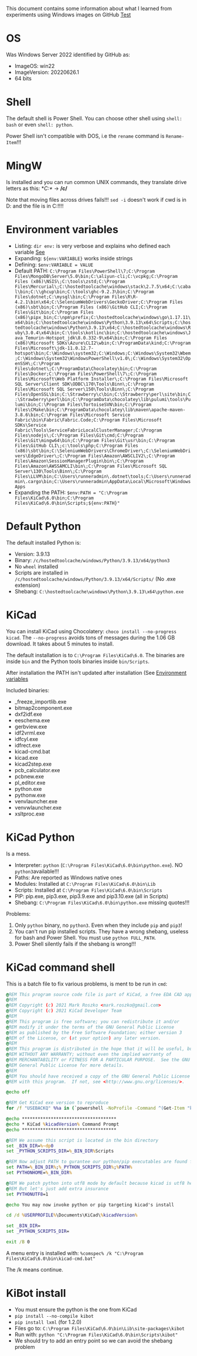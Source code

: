 This document contains some information about what I learned from experiments using Windows images on GitHub [Test](https://github.com/set-soft/TestWindowsCI/)

# OS

Was Windows Server 2022 identified by GitHub as:

- ImageOS: win22
- ImageVersion: 20220626.1
- 64 bits

# Shell

The default shell is Power Shell. You can choose other shell using `shell: bash` or even `shell: python`.

Power Shell isn't compatible with DOS, i.e the `rename` command is `Rename-Item`!!!

# MingW

Is installed and you can run common UNIX commands, they translate drive letters as this: **C:\** -> **/c/**

Note that moving files across drives fails!!! `sed -i` doesn't work if cwd is in D: and the file is in C:!!!!

# Environment variables

- Listing: `dir env:` is very verbose and explains who defined each variable [See](https://github.com/set-soft/TestWindowsCI/runs/7164910282?check_suite_focus=true)
- Expanding: `${env:VARIABLE}` works inside strings
- Defining: `$env:VARIABLE = VALUE`
- Default PATH: `C:\Program Files\PowerShell\7;C:\Program Files\MongoDB\Server\5.0\bin;C:\aliyun-cli;C:\vcpkg;C:\Program Files (x86)\NSIS\;C:\tools\zstd;C:\Program Files\Mercurial\;C:\hostedtoolcache\windows\stack\2.7.5\x64;C:\cabal\bin;C:\\ghcup\bin;C:\tools\ghc-9.2.3\bin;C:\Program Files\dotnet;C:\mysql\bin;C:\Program Files\R\R-4.2.1\bin\x64;C:\SeleniumWebDrivers\GeckoDriver;C:\Program Files (x86)\sbt\bin;C:\Program Files (x86)\GitHub CLI;C:\Program Files\Git\bin;C:\Program Files (x86)\pipx_bin;C:\npm\prefix;C:\hostedtoolcache\windows\go\1.17.11\x64\bin;C:\hostedtoolcache\windows\Python\3.9.13\x64\Scripts;C:\hostedtoolcache\windows\Python\3.9.13\x64;C:\hostedtoolcache\windows\Ruby\3.0.4\x64\bin;C:\tools\kotlinc\bin;C:\hostedtoolcache\windows\Java_Temurin-Hotspot_jdk\8.0.332-9\x64\bin;C:\Program Files (x86)\Microsoft SDKs\Azure\CLI2\wbin;C:\ProgramData\kind;C:\Program Files\Microsoft\jdk-11.0.12.7-hotspot\bin;C:\Windows\system32;C:\Windows;C:\Windows\System32\Wbem;C:\Windows\System32\WindowsPowerShell\v1.0\;C:\Windows\System32\OpenSSH\;C:\Program Files\dotnet\;C:\ProgramData\Chocolatey\bin;C:\Program Files\Docker;C:\Program Files\PowerShell\7\;C:\Program Files\Microsoft\Web Platform Installer\;C:\Program Files\Microsoft SQL Server\Client SDK\ODBC\170\Tools\Binn\;C:\Program Files\Microsoft SQL Server\150\Tools\Binn\;C:\Program Files\OpenSSL\bin;C:\Strawberry\c\bin;C:\Strawberry\perl\site\bin;C:\Strawberry\perl\bin;C:\ProgramData\chocolatey\lib\pulumi\tools\Pulumi\bin;C:\Program Files\TortoiseSVN\bin;C:\Program Files\CMake\bin;C:\ProgramData\chocolatey\lib\maven\apache-maven-3.8.6\bin;C:\Program Files\Microsoft Service Fabric\bin\Fabric\Fabric.Code;C:\Program Files\Microsoft SDKs\Service Fabric\Tools\ServiceFabricLocalClusterManager;C:\Program Files\nodejs\;C:\Program Files\Git\cmd;C:\Program Files\Git\mingw64\bin;C:\Program Files\Git\usr\bin;C:\Program Files\GitHub CLI\;c:\tools\php;C:\Program Files (x86)\sbt\bin;C:\SeleniumWebDrivers\ChromeDriver\;C:\SeleniumWebDrivers\EdgeDriver\;C:\Program Files\Amazon\AWSCLIV2\;C:\Program Files\Amazon\SessionManagerPlugin\bin\;C:\Program Files\Amazon\AWSSAMCLI\bin\;C:\Program Files\Microsoft SQL Server\130\Tools\Binn\;C:\Program Files\LLVM\bin;C:\Users\runneradmin\.dotnet\tools;C:\Users\runneradmin\.cargo\bin;C:\Users\runneradmin\AppData\Local\Microsoft\WindowsApps`
- Expanding the PATH: `$env:PATH = "C:\Program Files\KiCad\6.0\bin;C:\Program Files\KiCad\6.0\bin\Scripts;${env:PATH}"`

# Default Python

The default installed Python is:

- Version: 3.9.13
- Binary: `/c/hostedtoolcache/windows/Python/3.9.13/x64/python3`
- No `wheel` installed
- Scripts are installed in `/c/hostedtoolcache/windows/Python/3.9.13/x64/Scripts/` (No .exe extension)
- Shebang: `C:\hostedtoolcache\windows\Python\3.9.13\x64\python.exe`

# KiCad

You can install KiCad using Chocolatery: `choco install --no-progress kicad`. The `--no-progress` avoids tons of messages during the 1.06 GB download. It takes about 5 minutes to install.

The default installation is to `C:\Program Files\KiCad\6.0`. The binaries are inside `bin` and the Python tools binaries inside `bin/Scripts`.

After installation the PATH isn't updated after installation (See [Environment variables](#environment-variables)

Included binaries:
- _freeze_importlib.exe
- bitmap2component.exe
- dxf2idf.exe
- eeschema.exe
- gerbview.exe
- idf2vrml.exe
- idfcyl.exe
- idfrect.exe
- kicad-cmd.bat
- kicad.exe
- kicad2step.exe
- pcb_calculator.exe
- pcbnew.exe
- pl_editor.exe
- python.exe
- pythonw.exe
- venvlauncher.exe
- venvwlauncher.exe
- xsltproc.exe

# KiCad Python

Is a mess.

- Interpreter: `python` (`C:\Program Files\KiCad\6.0\bin\python.exe`). NO `python3`available!!!
- Paths: Are reported as Windows native ones
- Modules: Installed at `C:\Program Files\KiCad\6.0\bin\Lib`
- Scripts: Installed at `C:\Program Files\KiCad\6.0\bin\Scripts`
- PIP: pip.exe, pip3.exe, pip3.9.exe and pip3.10.exe (all in Scripts)
- Shebang: `C:\Program Files\KiCad\6.0\bin\python.exe` missing quotes!!!

Problems:

1. Only `python` binary, no `python3`. Even when they include `pip` and `pip3`!
2. You can't run pip installed scripts. They have a wrong shebang, useless for bash and Power Shell. You must use `python FULL_PATH`.
3. Power Shell silently fails if the shebang is wrong!!!

# KiCad command shell

This is a batch file to fix various problems, is ment to be run in `cmd`:

```bat
@REM This program source code file is part of KiCad, a free EDA CAD application.
@REM
@REM Copyright (c) 2021 Mark Roszko <mark.roszko@gmail.com>
@REM Copyright (c) 2021 KiCad Developer Team
@REM
@REM This program is free software; you can redistribute it and/or
@REM modify it under the terms of the GNU General Public License
@REM as published by the Free Software Foundation; either version 3
@REM of the License, or (at your option) any later version.
@REM
@REM This program is distributed in the hope that it will be useful, but
@REM WITHOUT ANY WARRANTY; without even the implied warranty of
@REM MERCHANTABILITY or FITNESS FOR A PARTICULAR PURPOSE.  See the GNU
@REM General Public License for more details.
@REM
@REM You should have received a copy of the GNU General Public License along
@REM with this program.  If not, see <http://www.gnu.org/licenses/>.

@echo off

@REM Get KiCad exe version to reproduce
for /f "USEBACKQ" %%a in (`powershell -NoProfile -Command ^(Get-Item "kicad.exe"^).VersionInfo.ProductVersion`) do set kicadVersion=%%a

@echo ************************************
@echo * KiCad %kicadVersion% Command Prompt
@echo ************************************

@REM We assume this script is located in the bin directory
set _BIN_DIR=%~dp0
set _PYTHON_SCRIPTS_DIR=%_BIN_DIR%Scripts

@REM Now adjust PATH to gurantee our python/pip executables are found first
set PATH=%_BIN_DIR%;%_PYTHON_SCRIPTS_DIR%;%PATH%
set PYTHONHOME=%_BIN_DIR%

@REM We patch python into utf8 mode by default because kicad is utf8 heavy
@REM But let's just add extra insurance
set PYTHONUTF8=1

@echo You may now invoke python or pip targeting kicad's install

cd /d %USERPROFILE%\Documents\KiCad\%kicadVersion%

set _BIN_DIR=
set _PYTHON_SCRIPTS_DIR=

exit /B 0
```

A menu entry is installed with: `%comspec% /k "C:\Program Files\KiCad\6.0\bin\kicad-cmd.bat"`

The /k means continue.

# KiBot install

- You must ensure the python is the one from KiCad
- `pip install --no-compile kibot`
- `pip install lxml` (for 1.2.0)
- Files go to: `C:\Program Files\KiCad\6.0\bin\Lib\site-packages\kibot`
- Run with: `python "C:\Program Files\KiCad\6.0\bin\Scripts\kibot"`
- We should try to add an entry point so we can avoid the shebang problem

